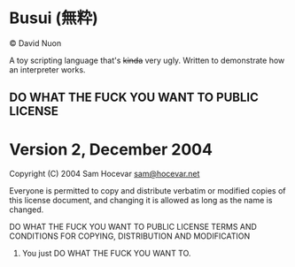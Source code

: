 # Busui (無粋)
&copy; David Nuon

A toy scripting language that's ~~kinda~~ very ugly. Written to demonstrate how an interpreter works.

## DO WHAT THE FUCK YOU WANT TO PUBLIC LICENSE 
# Version 2, December 2004 

Copyright (C) 2004 Sam Hocevar <sam@hocevar.net> 

Everyone is permitted to copy and distribute verbatim or modified copies of this license document, and changing it is allowed as long  as the name is changed. 

DO WHAT THE FUCK YOU WANT TO PUBLIC LICENSE 
TERMS AND CONDITIONS FOR COPYING, DISTRIBUTION AND MODIFICATION 

  1. You just DO WHAT THE FUCK YOU WANT TO.

